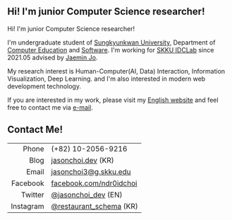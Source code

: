 ## Hi! I'm junior Computer Science researcher! 

Hi! I'm junior Computer Science researcher! 

I'm undergraduate student of [Sungkyunkwan University](skku.edu), Department of [Computer Education](comedu.skku.edu) and [Software](cs.skku.edu). I'm working for [SKKU IDCLab](idclab.skku.edu) since 2021.05 advised by [Jaemin Jo](github.com/e-). 

My research interest is Human-Computer(AI, Data) Interaction, Information Visualization, Deep Learning. and I'm also interested in modern web development technology.

If you are interested in my work, please visit my [English website](me.jasonchoi.dev) and feel free to contact me via [e-mail](jasonchoi3@g.skku.edu). 


## Contact Me!
|  |  |
| ---: | --- |
| Phone  | (+82) 10-2056-9216 |
| Blog | [jasonchoi.dev](https://jasonchoi.dev) (KR) |
| Email | [jasonchoi3@g.skku.edu](mailto:jasonchoi3@g.skku.edu) |
| Facebook | [facebook.com/ndr0idchoi](https://www.facebook.com/jasonchoi.dev/)
| Twitter  | [@jasonchoi_dev](https://twitter.com/jasonchoi_dev) (EN) |
| Instagram  | [@restaurant_schema](https://instagram.com/restaurant_schema) (KR) |

<style>
    table {
        width: 100%;
    }
</style>
